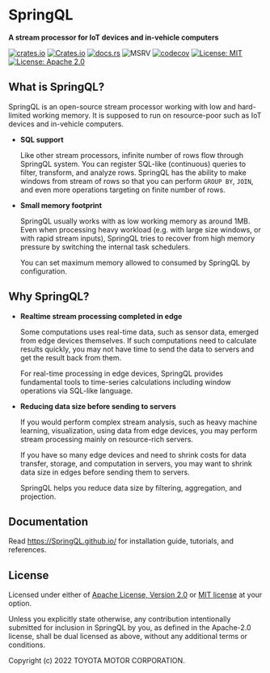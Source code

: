 # SpringQL

**A stream processor for IoT devices and in-vehicle computers**

[![crates.io](https://img.shields.io/crates/v/springql-core.svg)](https://crates.io/crates/springql-core)
[![Crates.io](https://img.shields.io/crates/d/springql-core?label=cargo%20installs)](https://crates.io/crates/springql-core)
[![docs.rs](https://img.shields.io/badge/API%20doc-docs.rs-blueviolet)](https://docs.rs/springql-core)
![MSRV](https://img.shields.io/badge/rustc-1.56.1+-lightgray.svg)
[![codecov](https://codecov.io/gh/SpringQL/SpringQL/branch/main/graph/badge.svg?token=XI0IR5QVU3)](https://codecov.io/gh/SpringQL/SpringQL)
[![License: MIT](https://img.shields.io/badge/license-MIT-blue.svg)](https://github.com/SpringQL/SpringQL/blob/master/LICENSE-MIT)
[![License: Apache 2.0](https://img.shields.io/badge/license-Apache_2.0-blue.svg)](https://github.com/SpringQL/SpringQL/blob/master/LICENSE-APACHE)

## What is SpringQL?

SpringQL is an open-source stream processor working with low and hard-limited working memory. It is supposed to run on resource-poor such as IoT devices and in-vehicle computers.

- **SQL support**

  Like other stream processors, infinite number of rows flow through SpringQL system. You can register SQL-like (continuous) queries to filter, transform, and analyze rows.
  SpringQL has the ability to make windows from stream of rows so that you can perform `GROUP BY`, `JOIN`, and even more operations targeting on finite number of rows.

- **Small memory footprint**

  SpringQL usually works with as low working memory as around 1MB.
  Even when processing heavy workload (e.g. with large size windows, or with rapid stream inputs), SpringQL tries to recover from high memory pressure by switching the internal task schedulers.

  You can set maximum memory allowed to consumed by SpringQL by configuration.

## Why SpringQL?

- **Realtime stream processing completed in edge**

  Some computations uses real-time data, such as sensor data, emerged from edge devices themselves.
  If such computations need to calculate results quickly, you may not have time to send the data to servers and get the result back from them.

  For real-time processing in edge devices, SpringQL provides fundamental tools to time-series calculations including window operations via SQL-like language.

- **Reducing data size before sending to servers**

  If you would perform complex stream analysis, such as heavy machine learning, visualization, using data from edge devices, you may perform stream processing mainly on resource-rich servers.

  If you have so many edge devices and need to shrink costs for data transfer, storage, and computation in servers, you may want to shrink data size in edges before sending them to servers.

  SpringQL helps you reduce data size by filtering, aggregation, and projection.

## Documentation

Read <https://SpringQL.github.io/> for installation guide, tutorials, and references.

## License

Licensed under either of [Apache License, Version 2.0](LICENSE-APACHE) or [MIT license](LICENSE-MIT) at your option.

Unless you explicitly state otherwise, any contribution intentionally submitted
for inclusion in SpringQL by you, as defined in the Apache-2.0 license, shall be
dual licensed as above, without any additional terms or conditions.

Copyright (c) 2022 TOYOTA MOTOR CORPORATION.

